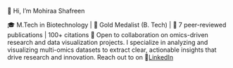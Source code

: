 👋 Hi, I’m Mohiraa Shafreen

🎓 M.Tech in Biotechnology | 🥇 Gold Medalist (B. Tech) | 🧪 7 peer-reviewed publications | 100+ citations
🤝 Open to collaboration on omics-driven research and data visualization projects. I specialize in analyzing and visualizing multi-omics datasets to extract clear, actionable insights that drive research and innovation.
Reach out to on 🔗[LinkedIn](https://www.linkedin.com/in/mohiraa-shafreen-95829921a)

